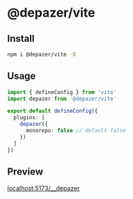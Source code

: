 # @depazer/vite

## Install

```bash
npm i @depazer/vite -D
```

## Usage

```ts
import { defineConfig } from 'vite'
import depazer from '@depazer/vite'

export default defineConfig({
  plugins: [
    depazer({
      monorepo: false // default false
    })
  ]
})
```

## Preview

[localhost:5173/\_\_depazer](http://localhost:5173/__depazer)
